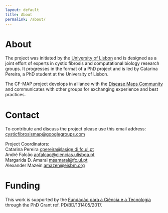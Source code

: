 ```yaml
---
layout: default
title: About
permalink: /about/
---
```


# About

The project was initiated by the [University of Lisbon](https://www.ulisboa.pt/en) and is designed as a joint effort of experts in cystic fibrosis and computational biology research groups. It progresses in the format of a PhD project and is led by Catarina Pereira, a PhD student at the University of Lisbon.  

The CF-MAP project develops in alliance with the [Disease Maps Community](http://disease-maps.org/) and communicates with other groups for exchanging experience and best practices.

# Contact

To contribute and discuss the project please use this email address: [cysticfibrosismap@googlegroups.com](mailto:cysticfibrosismap@googlegroups.com)  

Project Coordinators:  
Catarina Pereira [cpereira@lasige.di.fc.ul.pt](mailto:cpereira@lasige.di.fc.ul.pt)  
André Falcão [aofalcao@ciencias.ulisboa.pt](mailto:aofalcao@ciencias.ulisboa.pt)  
Margarida D. Amaral [msamaral@fc.ul.pt](mailto:msamaral@fc.ul.pt)  
Alexander Mazein [amazen@eisbm.org](mailto:amazen@eisbm.org) 

# Funding

This work is supported by the [Fundação para a Ciência e a Tecnologia](https://www.fct.mctes.pt/) through the PhD Grant ref. PD/BD/131405/2017.

